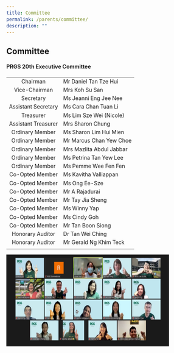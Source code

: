 ```yaml
---
title: Committee
permalink: /parents/committee/
description: ""
---
```

## Committee

#### PRGS 20th Executive Committee

|   |   |
|:-:|---|
| Chairman  | Mr Daniel Tan Tze Hui  |
| Vice-Chairman  | Mrs Koh Su San  |
|  Secretary | Ms Jeanni Eng Jee Nee  |
| Assistant Secretary  | Ms Cara Chan Tuan Li  |
| Treasurer  | Ms Lim Sze Wei (Nicole)  |
| Assistant Treasurer  | Mrs Sharon Chung  |
| Ordinary Member  | Ms Sharon Lim Hui Mien  |
| Ordinary Member  | Mr Marcus Chan Yew Choe  |
| Ordinary Member  | Mrs Mazlita Abdul Jabbar  |
| Ordinary Member  | Ms Petrina Tan Yew Lee  |
| Ordinary Member  | Ms Pemme Wee Fen Fen  |
| Co-Opted Member  | Ms Kavitha Valliappan  |
| Co-Opted Member  | Ms Ong Ee-Sze  |
| Co-Opted Member  | Mr A Rajadurai  |
| Co-Opted Member  | Mr Tay Jia Sheng  |
| Co-Opted Member  | Ms Winny Yap  |
| Co-Opted Member  | Ms Cindy Goh  |
| Co-Opted Member  | Mr Tan Boon Siong  |
| Honorary Auditor  | Dr Tan Wei Ching  |
| Honorary Auditor  | Mr Gerald Ng Khim Teck  |
|   |   |

<img src="/images/PRGS 20th Executive Commitee.jpg" style="width:85%">